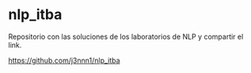 # nlp_itba

Repositorio con las soluciones de los laboratorios de NLP y compartir el link.

https://github.com/j3nnn1/nlp_itba
